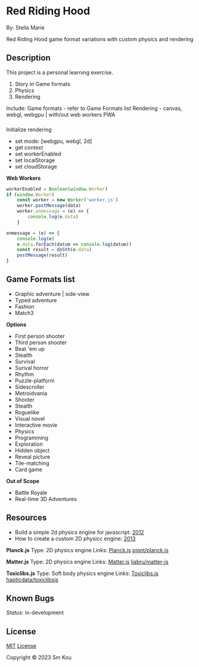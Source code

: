 # Red Riding Hood

By: Stella Marie

Red Riding Hood game format variations with custom physics and rendering

## Description

This project is a personal learning exercise.

1.  Story in Game formats
2.  Physics
3.  Rendering

Include:
Game formats - refer to Game Formats list
Rendering - canvas, webgl, webgpu | with/out web workers
PWA 

###

Initialize rendering
- set mode: [webgpu, webgl, 2d]
- get context
- set workerEnabled
- set localStorage
- set cloudStorage

**Web Workers**
```js
workerEnabled = Boolean(window.Worker)
if (window.Worker)
    const worker = new Worker('worker.js')
    worker.postMessage(data)
    worker.onmessage = (e) => {
        console.log(e.data)
    }
```

```js
onmessage = (e) => {
    console.log(e)
    e.data.forEach(datum => console.log(datum))
    const result = doSth(e.data)
    postMessage(result)
}
```

## Game Formats list
- Graphic adventure | side-view
- Typed adventure
- Fashion
- Match3

**Options**
- First person shooter
- Third person shooter
- Beat 'em up
- Stealth
- Survival
- Surival horror
- Rhythm
- Puzzle-platform
- Sidescroller
- Metroidvania
- Shooter
- Stealth
- Roguelike
- Visual novel
- Interactive movie
- Physics
- Programming
- Exploration
- Hidden object
- Reveal picture
- Tile-matching
- Card game

**Out of Scope**
- Battle Royale
- Real-time 3D Adventures

## Resources

- Build a simple 2d physics engine for javascript: [2012](https://developer.ibm.com/tutorials/wa-build2dphysicsengine/)
- How to create a custom 2D physicc engine: [2013](https://code.tutsplus.com/how-to-create-a-custom-2d-physics-engine-the-basics-and-impulse-resolution--gamedev-6331t)

**Planck.js**
Type: 2D physics engine
Links: [Planck.js](https://piqnt.com/planck.js) [piqnt/planck.js](https://github.com/piqnt/planck.js)

**Matter.js**
Type: 2D physics engine
Links: [Matter.js](https://brm.io/matter-js/) [liabru/matter-js](https://github.com/liabru/matter-js)

**Toxiclibs.js**
Type: Soft body physics engine
Links: [Toxiclibs.js](http://haptic-data.com/toxiclibsjs) [hapticdata/toxiclibsjs](https://github.com/hapticdata/toxiclibsjs)

## Known Bugs
_Status_: in-development

## License

[MIT](https://choosealicense.com/licenses/mit/)
[License](./LICENSE)

Copyright © 2023 Sm Kou